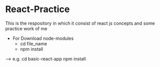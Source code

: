 # React-Practice
This is the respository in which it consist of react js concepts and some practice work of me

- For Download node-modules
  - cd file_name
  - npm install

--> e.g. cd basic-react-app
         npm install
